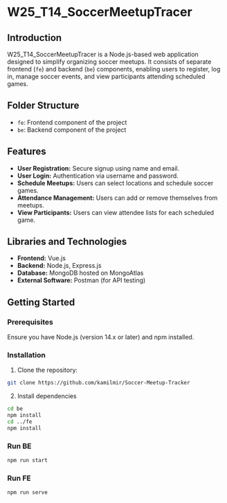 # W25_T14_SoccerMeetupTracer

## Introduction
W25_T14_SoccerMeetupTracer is a Node.js-based web application designed to simplify organizing soccer meetups. It consists of separate frontend (`fe`) and backend (`be`) components, enabling users to register, log in, manage soccer events, and view participants attending scheduled games.

## Folder Structure
- `fe`: Frontend component of the project
- `be`: Backend component of the project

## Features
- **User Registration:** Secure signup using name and email.
- **User Login:** Authentication via username and password.
- **Schedule Meetups:** Users can select locations and schedule soccer games.
- **Attendance Management:** Users can add or remove themselves from meetups.
- **View Participants:** Users can view attendee lists for each scheduled game.

## Libraries and Technologies
- **Frontend:** Vue.js
- **Backend:** Node.js, Express.js
- **Database:** MongoDB hosted on MongoAtlas
- **External Software:** Postman (for API testing)

## Getting Started

### Prerequisites
Ensure you have Node.js (version 14.x or later) and npm installed.

### Installation
1. Clone the repository:
```bash
git clone https://github.com/kamilmir/Soccer-Meetup-Tracker
```
2. Install dependencies
```bash
cd be
npm install
cd ../fe
npm install
```

### Run BE
```bash
npm run start
```

### Run FE
```bash
npm run serve
```